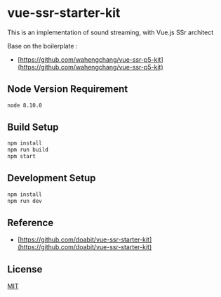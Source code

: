 # vue-ssr-starter-kit

This is an implementation of sound streaming, with Vue.js SSr architect

Base on the boilerplate :
 - [https://github.com/wahengchang/vue-ssr-p5-kit](https://github.com/wahengchang/vue-ssr-p5-kit)

## Node Version Requirement

```bash
node 8.10.0
```

## Build Setup

``` bash
npm install
npm run build
npm start
```

## Development Setup

```bash
npm install
npm run dev
```

## Reference

 - [https://github.com/doabit/vue-ssr-starter-kit](https://github.com/doabit/vue-ssr-starter-kit)

## License

[MIT](http://opensource.org/licenses/MIT)

